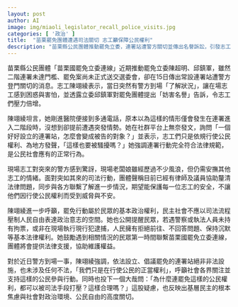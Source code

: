 ```yaml
---
layout: post
author: AI
image: img/miaoli_legislator_recall_police_visits.jpg
categories: [ '政治' ]
title:  "苗栗罷免團體遭遇司法關切 志工籲保障公民權利"
description: "苗栗縣公民團體推動罷免立委，連署站遭警方關切並傳出名譽訴訟，引發志工壓力與社會對公民參與空間的憂慮。團體強調行動合法合規，呼籲社會關注民主自由與基層公民權利保障。"
---
```

苗栗縣公民團體「苗栗國罷免立委連線」近期推動罷免立委陳超明、邱鎮軍，雖然二階連署未達門檻、罷免案尚未正式送交選委會，卻在15日傳出常設連署站遭警方登門關切的消息。志工陳翊綾表示，當日突然有警方到場「了解狀況」，讓在場志工感到困惑與害怕，並透露立委邱鎮軍對罷免團體提出「妨害名譽」告訴，令志工們壓力倍增。

陳翊綾坦言，她剛進醫院便接到多通電話，原本以為這樣的情形僅會發生在連署進入二階段時，沒想到卻提前遭遇突發情勢。她在社群平台上無奈發文，詢問「一個好好設立的連署站，怎麼會變成被告的對象？」並表示，志工們只是依規行使公民權利、為地方發聲，「這樣也要被騷擾嗎？」她強調連署行動完全符合法律規範，是公民社會應有的正常行為。

現場志工對突來的警方感到驚訝，現場老闆娘雖經歷過不少風浪，但仍需安撫其他志工的情緒。面對突如其來的司法行動，團體聲稱目前已經有律師及議員協助釐清法律問題，同步與各方聯繫了解進一步情況，期望能保護每一位志工的安全，不讓他們因行使公民權利而受到威脅與不安。

陳翊綾進一步呼籲，罷免行動屬於民眾的基本政治權利，民主社會不應以司法流程壓制人民自由表達政治意志的空間。她也公開提醒民眾，若遇警察或執法人員未持有拘票，或非在現場執行現行犯逮捕，人民擁有拒絕前往、不回答問題、保持沉默等基本法律權利。她鼓勵遇到相關情況的民眾第一時間聯繫苗栗國罷免立委連線，團體將會提供法律支援，協助維護權益。

對於近日警方到場一事，陳翊綾強調，依法設立、倡議罷免的連署站絕非非法設施，也未涉及任何不法，「我們只是在行使公民的正當權利」，呼籲社會各界關注並支持這樣的公民參與行動。同時也投下一個大哉問：「為什麼連罷免這樣的公民權利，都可以被司法手段打壓？這樣合理嗎？」這股疑慮，也反映出基層民主的根本焦慮與社會對政治環境、公民自由的高度關切。